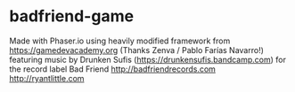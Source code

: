 # badfriend-game

Made with Phaser.io 
using heavily modified framework from https://gamedevacademy.org 
(Thanks Zenva / Pablo Farías Navarro!) 
featuring music by Drunken Sufis (https://drunkensufis.bandcamp.com)
for the record label Bad Friend 
http://badfriendrecords.com 
http://ryantlittle.com 

